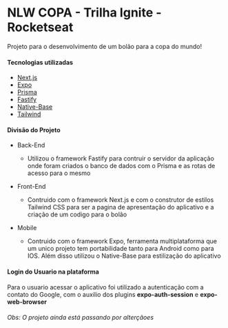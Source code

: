 # NLW COPA - Trilha Ignite - Rocketseat

Projeto para o desenvolvimento de um bolão para a copa do mundo!

#### Tecnologias utilizadas
- [Next.js](https://nextjs.org/)
- [Expo](https://docs.expo.dev/get-started/installation/)
- [Prisma](https://www.prisma.io/)
- [Fastify](https://www.fastify.io/)
- [Native-Base](https://docs.nativebase.io/?utm_source=HomePage&utm_medium=Hero_Fold&utm_campaign=NativeBase_3)
- [Tailwind](https://tailwindcss.com/)

#### Divisão do Projeto
- Back-End
  - Utilizou o framework Fastify para contruir o servidor da aplicação onde foram criados o banco de dados com o Prisma e as rotas de acesso para o mesmo

- Front-End
  - Contruido com o framework Next.js e com o construtor de estilos Tailwind CSS para ser a pagina de apresentação do aplicativo e a criação de um codigo para o bolão
  
- Mobile
  - Contruido com o framework Expo, ferramenta multiplataforma que um unico projeto tem portabilidade tanto para Android como para IOS. Além disso utilizou o Native-Base para estilização do aplicativo 


#### Login do Usuario na plataforma

Para o usuario acessar o aplicativo foi utilizado a autenticação com a contato do Google, com o auxilio dos plugins **expo-auth-session** e **expo-web-browser**



###### Obs: O projeto ainda está passando por alterçãoes
